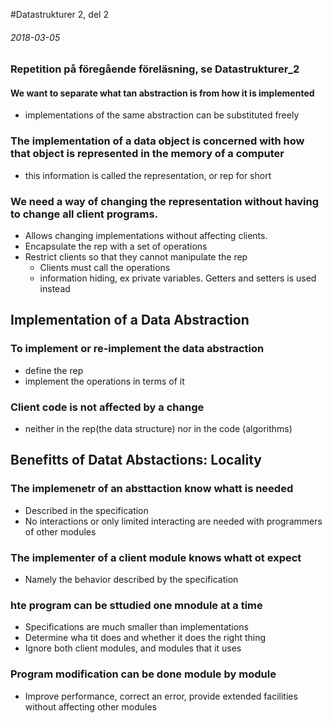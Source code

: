 #Datastrukturer 2, del 2
###### 2018-03-05

### Repetition på föregående föreläsning, se Datastrukturer_2

#### We want to separate what tan abstraction is from how it is implemented

- implementations of the same abstraction can be substituted freely

### The implementation of a data object is concerned with how that object is represented in the memory of a computer

- this information is called the representation, or rep for short

### We need a way of changing the representation without having to change all client programs.

 - Allows changing implementations without affecting clients.
 - Encapsulate the rep with a set of operations
 - Restrict clients so that they cannot manipulate the rep
    - Clients must call the operations
    - information hiding, ex private variables. Getters and setters is used instead

## Implementation of a Data Abstraction
### To implement or re-implement the data abstraction
- define the rep
- implement the operations in terms of it

### Client code is not affected by a change
- neither in the rep(the data structure) nor in the code (algorithms)

## Benefitts of Datat Abstactions: Locality

### The implemenetr of an absttaction know whatt is needed
- Described in the specification
- No interactions or only limited interacting are needed with programmers of other modules

### The implementer of a client module knows whatt ot expect
- Namely the behavior described by the specification

### hte program can be sttudied one mnodule at a time
- Specifications are much smaller than implementations
- Determine wha tit does and whether it does the right thing
- Ignore both client modules, and modules that it uses
### Program modification can be done module by module
- Improve performance, correct an error, provide extended facilities without affecting other modules
